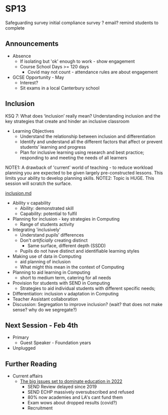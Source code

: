 SP13
====

Safeguarding survey initial compliance survey ? email? remind students to complete 

Announcements
-------------

* Absence
    * If isolating but 'ok' enough to work - show engagement
    * Course School Days >= 120 days
        * Covid may not count - attendance rules are about engagement
* GCSE Opportunity - May
    * Interest?
    * Sit exams in a local Canterbury school


Inclusion
---------

KSQ 7: What does ‘inclusion’ really mean?
Understanding inclusion and the key strategies that create and hinder an inclusive classroom
* Learning Objectives
    * Understand the relationship between inclusion and differentiation
    * Identify and understand all the different factors that affect or prevent students’ learning and progress
    * Plan for inclusive learning using research and best practice; responding to and meeting the needs of all learners

NOTE1: A drawback of 'current' world of teaching - to reduce workload planning you are expected to be given largely pre-constructed lessons. This limits your ability to develop planning skills.
NOTE2: Topic is HUGE. This session will scratch the surface.

[inclusion.md](./inclusion.md)

* Ability v capability
    * Ability: demonstrated skill
    * Capability: potential to fulfil
* Planning for inclusion - key strategies in Computing
    * Range of students activity
* Integrating 'inclusively'
    * Understand pupils’ differences
    * Don't _artificially_ creating distinct
        * Same surface, different depth (SSDD)
    * Pupils do not have distinct and identifiable learning styles
* Making use of data in Computing
    * aid planning of inclusion
    * What might this mean in the context of Computing
* Planning to aid learning in Computing
    * short to medium term, catering for all needs
* Provision for students with SEND in Computing
    * Strategies to aid individual students with different specific needs;
* Differentiation: inclusion v adaptation in Computing
* Teacher Assistant collaboration
* Discussion: Segregation to improve inclusion? (wait? that does not make sense? why do we segregate?)


Next Session - Feb 4th
------------

* Primary
    * Guest Speaker - Foundation years
* Unplugged


Further Reading
---------------

* Current affairs
    * [The big issues set to dominate education in 2022](https://www.tes.com/magazine/analysis/general/big-issues-set-dominate-education-2022)
        * SEND Review delayed since 2019
        * SEND ECHP massively oversubscribed and refused
        * 80% now academies and LA's cant fund them
        * Exam wows about dropped results (covid?)
        * Recruitment

